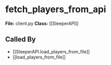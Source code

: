 # fetch_players_from_api

**File:** client.py
**Class:** [[SleeperAPI]]

## Called By

- [[SleeperAPI.load_players_from_file]]
- [[load_players_from_file]]


